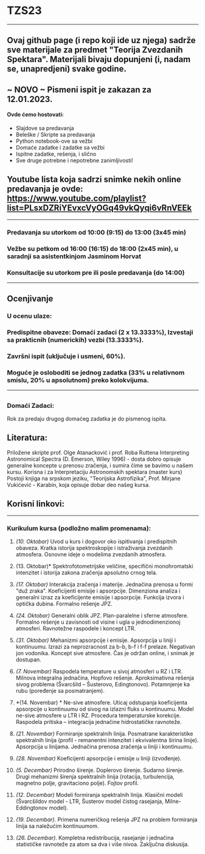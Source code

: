 # TZS23

-------------------------------------------------------------------
## Ovaj github page (i repo koji ide uz njega) sadrže sve materijale za predmet "Teorija Zvezdanih Spektara". Materijali bivaju dopunjeni (i, nadam se, unapredjeni) svake godine.
## ~ NOVO ~ Pismeni ispit je zakazan za 12.01.2023. 

#### Ovde ćemo hostovati:

- Slajdove sa predavanja 
- Beleške / Skripte sa predavanja
- Python notebook-ove sa vežbi 
- Domaće zadatke i zadatke sa vežbi 
- Ispitne zadatke, rešenja, i slično
- Sve druge potrebne i nepotrebne zanimljivosti!

## Youtube lista koja sadrzi snimke nekih online predavanja je ovde: https://www.youtube.com/playlist?list=PLsxDZRiYEvxcVyOGq49vkQyqi6vRnVEEk

---
### Predavanja su utorkom od 10:00 (9:15) do 13:00 (3x45 min)
### Vežbe su petkom od 16:00 (16:15) do 18:00 (2x45 min), u saradnji sa asistentkinjom Jasminom Horvat
### Konsultacije su utorkom pre ili posle predavanja (do 14:00)
---

## Ocenjivanje
### U ocenu ulaze: 
### Predispitne obaveze: Domaći zadaci (2 x 13.3333%), Izvestaji sa prakticnih (numerickih) vezbi (13.3333%).
### Završni ispit (uključuje i usmeni, 60%). 
### Moguće je osloboditi se jednog zadatka (33% u relativnom smislu, 20% u apsolutnom) preko kolokvijuma. 
---
##
### Domaći Zadaci: 
Rok za predaju drugog domaćeg zadatka je do pismenog ispita. 
##
## Literatura: 
Priložene skripte prof. Olge Atanacković i prof. Roba Ruttena
Interpreting Astronomical Spectra (D. Emerson, Wiley 1996) - dosta dobro opisuje generalne koncepte u prenosu zračenja, i sumira čime se bavimo u našem kursu. Korisna i za Interpretaciju Astronomskih spektara (master kurs)
Postoji knjiga na srpskom jeziku, "Teorijska Astrofizika", Prof. Mirjane Vukićević - Karabin, koja opisuje dobar deo našeg kursa. 

## Korisni linkovi:
---

### Kurikulum kursa (podložno malim promenama): 

1) *(10. Oktobar)* Uvod u kurs i dogovor oko ispitivanja i predispitnih obaveza. Kratka istorija spektroskopije i istraživanja zvezdanih atmosfera. Osnovne ideje o modelima zvezdanih atmosfera.

2) (13. Oktobar)* Spektrofotometrijske veličine, specifični monohromatski intenzitet i istorija zakona zračenja apsolutno crnog tela.
 
3) *(17. Oktobar)* Interakcija zračenja i materije. Jednačina prenosa u formi "duž zraka". Koeficijenti emisije i apsorpcije. Dimenziona analiza i generalni izraz za koeficijente emisije i apsorpcije. Funkcija izvora i optička dubina. Formalno rešenje JPZ.

4) *(24. Oktobar)* Generalni oblik JPZ. Plan-paralelne i sferne atmosfere. Formalno rešenje u zavisnosti od visine i ugla u jednodimenzionoj atmosferi. Ravnotežne raspodele i koncept LTR. 

5) *(31. Oktobar)*  Mehanizmi apsorpcije i emisije. Apsorpcija u liniji i kontinuumu. Izrazi za neprozracnost za b-b, b-f i f-f prelaze. Negativan jon vodonika. Koncept sive atmosfere. Čas je održan online, i snimak je dostupan.

6) *(7. Novembar)* Raspodela temperature u sivoj atmosferi u RZ i LTR. Milnova integralna jednačina. Hopfovo rešenje. Aproksimativna rešenja sivog problema (Švarcšild – Šusterovo, Edingtonovo). Potamnjenje ka rubu (poređenje sa posmatranjem). 

8) *(14. Novembar) * Ne-sive atmosfere. Uticaj odstupanja koeficijenta apsorpcije u kontinuumu od sivog na izlazni fluks u kontinuumu.  Model ne-sive atmosfere u LTR i RZ. Procedura temperaturske korekcije. Raspodela pritiska – integracija jednačine hidrostatičke ravnoteže. 

9) *(21. Novembar)* Formiranje spektralnih linija. Posmatrane karakteristike spektralnih linija (profil - remanentni intenzitet i ekvivalentna širina linije). Apsorpcija u linijama. Jednačina prenosa zračenja u liniji i kontinuumu.
  
10) *(28. Novembar)* Koeficijenti apsorpcije i emisije u liniji (izvođenje).

11) *(5. Decembar)* Prirodno širenje. Doplerovo širenje. Sudarno širenje. Drugi mehanizmi širenja spektralnih linija (rotacija, turbulencija, magnetno polje, gravitaciono polje). Fojtov profil. 

12) *(12. Decembar)* Modeli formiranja spektralnih linija. Klasični modeli (Švarcšildov model - LTR, Šusterov model čistog rasejanja, Milne-Eddingtonov model).

13) *(19. Decembar).* Primena numeričkog rešenja JPZ na problem formiranja linija sa naležućim kontinuumom. 

14)  *(26. Decembar).* Kompletna redistribucija, rasejanje i jednačina statističke ravnoteže za atom sa dva i više nivoa. Zaključna diskusija. 
